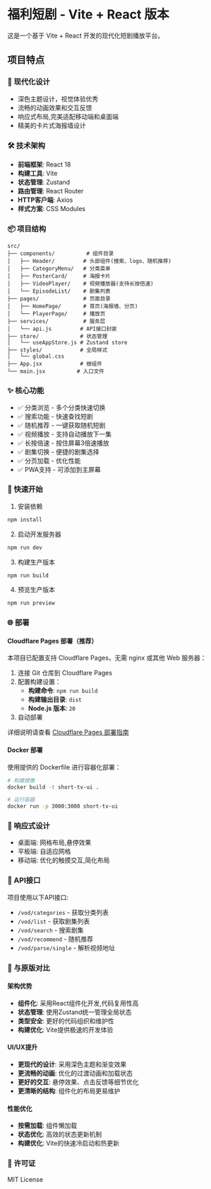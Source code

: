 # 福利短剧 - Vite + React 版本

这是一个基于 Vite + React 开发的现代化短剧播放平台。

## 项目特点

### 🎨 现代化设计
- 深色主题设计，视觉体验优秀
- 流畅的动画效果和交互反馈
- 响应式布局,完美适配移动端和桌面端
- 精美的卡片式海报墙设计

### 🛠️ 技术架构
- **前端框架**: React 18
- **构建工具**: Vite
- **状态管理**: Zustand
- **路由管理**: React Router
- **HTTP客户端**: Axios
- **样式方案**: CSS Modules

### 📦 项目结构
```
src/
├── components/          # 组件目录
│   ├── Header/         # 头部组件(搜索、logo、随机推荐)
│   ├── CategoryMenu/   # 分类菜单
│   ├── PosterCard/     # 海报卡片
│   ├── VideoPlayer/    # 视频播放器(支持长按倍速)
│   └── EpisodeList/    # 剧集列表
├── pages/              # 页面目录
│   ├── HomePage/       # 首页(海报墙、分页)
│   └── PlayerPage/     # 播放页
├── services/           # 服务层
│   └── api.js         # API接口封装
├── store/             # 状态管理
│   └── useAppStore.js # Zustand store
├── styles/            # 全局样式
│   └── global.css
├── App.jsx            # 根组件
└── main.jsx          # 入口文件
```

### ✨ 核心功能
- ✅ 分类浏览 - 多个分类快速切换
- ✅ 搜索功能 - 快速查找短剧
- ✅ 随机推荐 - 一键获取随机短剧
- ✅ 视频播放 - 支持自动播放下一集
- ✅ 长按倍速 - 按住屏幕3倍速播放
- ✅ 剧集切换 - 便捷的剧集选择
- ✅ 分页加载 - 优化性能
- ✅ PWA支持 - 可添加到主屏幕

### 🚀 快速开始

1. 安装依赖
```bash
npm install
```

2. 启动开发服务器
```bash
npm run dev
```

3. 构建生产版本
```bash
npm run build
```

4. 预览生产版本
```bash
npm run preview
```

### 🌐 部署

#### Cloudflare Pages 部署（推荐）

本项目已配置支持 Cloudflare Pages，无需 nginx 或其他 Web 服务器：

1. 连接 Git 仓库到 Cloudflare Pages
2. 配置构建设置：
   - **构建命令**: `npm run build`
   - **构建输出目录**: `dist`
   - **Node.js 版本**: `20`
3. 自动部署

详细说明请查看 [Cloudflare Pages 部署指南](./CLOUDFLARE_PAGES_DEPLOYMENT.md)

#### Docker 部署

使用提供的 Dockerfile 进行容器化部署：

```bash
# 构建镜像
docker build -t short-tv-ui .

# 运行容器
docker run -p 3000:3000 short-tv-ui
```

### 📱 响应式设计
- 桌面端: 网格布局,悬停效果
- 平板端: 自适应网格
- 移动端: 优化的触摸交互,简化布局

### 🎯 API接口

项目使用以下API接口:
- `/vod/categories` - 获取分类列表
- `/vod/list` - 获取剧集列表
- `/vod/search` - 搜索剧集
- `/vod/recommend` - 随机推荐
- `/vod/parse/single` - 解析视频地址

### 🌟 与原版对比

#### 架构优势
- **组件化**: 采用React组件化开发,代码复用性高
- **状态管理**: 使用Zustand统一管理全局状态
- **类型安全**: 更好的代码组织和维护性
- **构建优化**: Vite提供极速的开发体验

#### UI/UX提升
- **更现代的设计**: 采用深色主题和渐变效果
- **更流畅的动画**: 优化的过渡动画和加载状态
- **更好的交互**: 悬停效果、点击反馈等细节优化
- **更清晰的结构**: 组件化的布局更易维护

#### 性能优化
- **按需加载**: 组件懒加载
- **状态优化**: 高效的状态更新机制
- **构建优化**: Vite的快速冷启动和热更新

### 📄 许可证
MIT License
